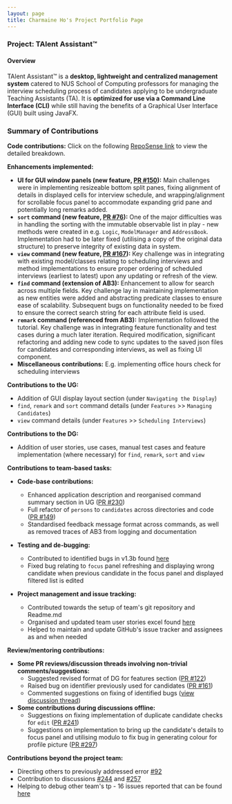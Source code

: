 ```yaml
---
layout: page
title: Charmaine Ho's Project Portfolio Page
---
```


### Project: TAlent Assistant™
#### Overview 
TAlent Assistant™ is a **desktop, lightweight and centralized management system** catered to NUS School of Computing professors for managing
the interview scheduling process of candidates applying to be undergraduate Teaching Assistants (TA). It is **optimized for use via a Command Line Interface (CLI)** while still having the benefits of a Graphical User Interface (GUI) built using JavaFX.

### Summary of Contributions

**Code contributions:** Click on the following
[RepoSense link](https://nus-cs2103-ay2122s2.github.io/tp-dashboard/?search=&sort=groupTitle&sortWithin=title&timeframe=week&mergegroup=&groupSelect=groupByRepos&breakdown=true&checkedFileTypes=docs~functional-code~test-code~other&since=2022-02-18&tabOpen=true&tabType=authorship&zFR=false&tabAuthor=charmainehly&tabRepo=AY2122S2-CS2103-F11-2%2Ftp%5Bmaster%5D&authorshipIsMergeGroup=false&authorshipFileTypes=docs~functional-code~test-code&authorshipIsBinaryFileTypeChecked=false)
to view the detailed breakdown.

**Enhancements implemented:**
* **UI for GUI window panels (new feature, [PR #150](https://github.com/AY2122S2-CS2103-F11-2/tp/pull/150/files)):**
Main challenges were in implementing resizeable bottom split panes, fixing alignment of details in displayed cells for interview schedule,
and wrapping/alignment for scrollable focus panel to accommodate expanding grid pane and potentially long remarks added.
* **`sort` command (new feature, [PR #76](https://github.com/AY2122S2-CS2103-F11-2/tp/pull/76)):** One of the major difficulties was in
handling the sorting with the immutable observable list in play - new methods were created in e.g. `Logic`, `ModelManager` and `AddressBook`.
Implementation had to be later fixed (utilising a copy of the original data structure) to preserve integrity of existing data in system.
* **`view` command (new feature, [PR #167](https://github.com/AY2122S2-CS2103-F11-2/tp/pull/167)):** Key challenge was in
integrating with existing model/classes relating to scheduling interviews and method implementations to ensure
proper ordering of scheduled interviews (earliest to latest) upon any updating or refresh of the view.
* **`find` command (extension of AB3):** Enhancement to allow for search across
multiple fields. Key challenge lay in maintaining implementation as new entities were added and abstracting predicate
classes to ensure ease of scalability. Subsequent bugs on functionality needed to be fixed to ensure the correct search
string for each attribute field is used.
* **`remark` command (referenced from AB3):** 
Implementation followed the tutorial. Key challenge was in integrating feature functionality and test cases during a much
later iteration. Required modification, significant refactoring and adding new code to sync updates to the saved json files for candidates
and corresponding interviews, as well as fixing UI component.
* **Miscellaneous contributions:** E.g. implementing office hours check for scheduling interviews

**Contributions to the UG:**
* Addition of GUI display layout section (under `Navigating the Display`)
* `find`, `remark` and `sort` command details (under `Features` >> `Managing Candidates`)
* `view` command details (under `Features` >> `Scheduling Interviews`)

**Contributions to the DG:**
* Addition of user stories, use cases, manual test cases and feature implementation (where necessary) for `find`, `remark`, `sort` and `view`

**Contributions to team-based tasks:**
* **Code-base contributions:**
  * Enhanced application description and reorganised command summary section in UG ([PR #230](https://github.com/AY2122S2-CS2103-F11-2/tp/pull/230))
  * Full refactor of `persons` to `candidates` across directories and code ([PR #149](https://github.com/AY2122S2-CS2103-F11-2/tp/pull/149))
  * Standardised feedback message format across commands, as well as removed traces of AB3 from logging and documentation

* **Testing and de-bugging:**
  * Contributed to identified bugs in v1.3b found [here](https://github.com/AY2122S2-CS2103-F11-2/tp/issues/240)
  * Fixed bug relating to `focus` panel refreshing and displaying wrong candidate when previous candidate in the focus panel and displayed filtered list is edited

* **Project management and issue tracking:**
  * Contributed towards the setup of team's git repository and Readme.md
  * Organised and updated team user stories excel found [here](https://docs.google.com/spreadsheets/d/1Qx6gL3KLV65z9QHPbaAWWYKH0HmyyJ_DtZmphLeiBDw/edit#gid=0)
  * Helped to maintain and update GitHub's issue tracker and assignees as and when needed


**Review/mentoring contributions:**
* **Some PR reviews/discussion threads involving non-trivial comments/suggestions:**
  * Suggested revised format of DG for features section ([PR #122](https://github.com/AY2122S2-CS2103-F11-2/tp/pull/122#issuecomment-1077432512)) <br>
  * Raised bug on identifier previously used for candidates ([PR #161](https://github.com/AY2122S2-CS2103-F11-2/tp/pull/161))
  * Commented suggestions on fixing of identified bugs ([view discussion thread](https://github.com/AY2122S2-CS2103-F11-2/tp/issues/240))
* **Some contributions during discussions offline:**
  * Suggestions on fixing implementation of duplicate candidate checks for `edit` ([PR #241](https://github.com/AY2122S2-CS2103-F11-2/tp/pull/241))
  * Suggestions on implementation to bring up the candidate's details to focus panel and utilising modulo to fix bug in generating colour for profile picture ([PR #297](https://github.com/AY2122S2-CS2103-F11-2/tp/pull/297/files))
  
**Contributions beyond the project team:**
  * Directing others to previously addressed error [#92](https://github.com/nus-cs2103-AY2122S2/forum/issues/92)
  * Contribution to discussions [#244](https://github.com/nus-cs2103-AY2122S2/forum/issues/244) and [#257](https://github.com/nus-cs2103-AY2122S2/forum/issues/257)
  * Helping to debug other team's tp - 16 issues reported that can be found [here](https://github.com/charmainehly/ped/issues)
